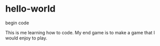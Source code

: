 # hello-world
begin code

This is me learning how to code. My end game is to make a game that I would enjoy to play. 
